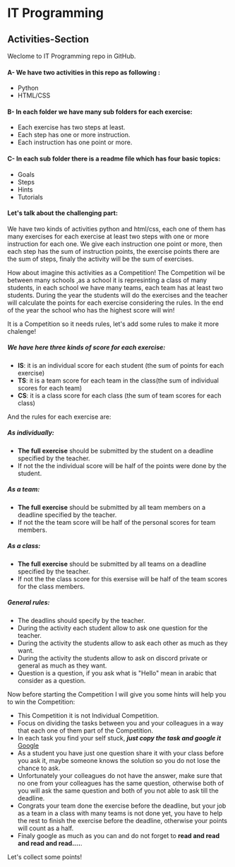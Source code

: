 # IT Programming

## Activities-Section

Weclome to IT Programming repo in GitHub.

#### A- We have two activities in this repo as following :
- Python
- HTML/CSS

#### B- In each folder we have many sub folders for each exercise:
- Each exercise has two steps at least.
- Each step has one or more instruction.
- Each instruction has one point or more.

#### C- In each sub folder there is a readme file which has four basic topics:
- Goals
- Steps
- Hints
- Tutorials

#### Let's talk about the challenging part:

We have two kinds of activities python and html/css, each one of them has many exercises for each exercise at least two steps with one or more instruction for each one.
We give each instruction one point or more, then each step has the sum of instruction points, the exercise points there are the sum of steps, finaly the activity will be the sum of exercises.

How about imagine this activities as a Competition!
The Competition wil be between many schools ,as a school it is represinting a class of many students, in each school we have many teams, each team has at least two students.
During the year the students will do the exercises and the teacher will calculate the points for each exercise considering the rules.
In the end of the year the school who has the highest score will win!

It is a Competition so it needs rules, let's add some rules to make it more chalenge!

##### *We have here three kinds of score for each exercise:*
- **IS**: it is an individual score for each student (the sum of points for each exercise)
- **TS**: it is a team score for each team in the class(the sum of individual scores for each team)
- **CS**: it is a class score for each class (the sum of team scores for each class)

And the rules for each exercise are:
##### As individually:
  - **The full exercise** should be submitted by the student on a deadline specified by the teacher.
  - If not the the individual score will be half of the points were done by the student.
  
##### As a team:
  - **The full exercise** should be submitted by all team members on a deadline specified by the teacher.
  - If not the the team score will be half of the personal scores for team members.
  
##### As a class:
  - **The full exercise** should be submitted by all teams on a deadline specified by the teacher.
  - If not the the class score for this exersise will be half of the team scores for the class members.

##### General rules:
  - The deadlins should specify by the teacher.
  - During the activity each student allow to ask one question for the teacher.
  - During the activity the students allow to ask each other as much as they want.
  - During the activity the students allow to ask on discord private or general as much as they want.
  - Question is a question, if you ask what is "Hello" mean in arabic that consider as a question.
  
Now before starting the Competition I will give you some hints will help you to win the Competition:
  - This Competition it is not Individual Competition.
  - Focus on dividing the tasks between you and your colleagues in a way that each one of them part of the Competition.
  - In each task you find your self stuck, ***just copy the task and google it*** [Google](www.google.com)
  - As a student you have just one question share it with your class before you ask it, maybe someone knows the solution so       you do not lose the chance to ask.
  - Unfortunately your colleagues do not have the answer, make sure that no one from your colleagues has the same question,       otherwise both of you will ask the same question and both of you not able to ask till the deadline. 
  - Congrats your team done the exercise before the deadline, but your job as a team in a class with many teams is not done       yet, you have to help the rest to finish the exercise before the deadline, otherwise your points will count as a half.
  - Finaly google as much as you can and do not forget to **read and read and read and read....**.
  
Let's collect some points!
